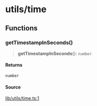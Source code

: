 # utils/time

## Functions

### getTimestampInSeconds()

> **getTimestampInSeconds**(): `number`

#### Returns

`number`

#### Source

[lib/utils/time.ts:1](https://github.com/PufferFinance/puffer-sdk/blob/98122edc3ba140dd873a9312a311b44046586285/lib/utils/time.ts#L1)

